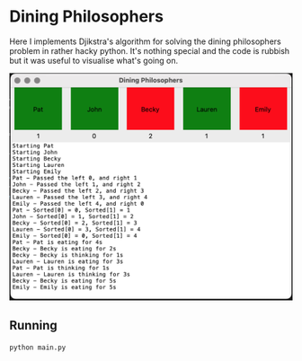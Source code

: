 # Dining Philosophers

Here I implements Djikstra's algorithm for solving the dining philosophers problem in rather hacky python. It's nothing special and the code is rubbish but it was useful to visualise what's going on.

![](screenshot.png)

## Running
```bash
python main.py
```